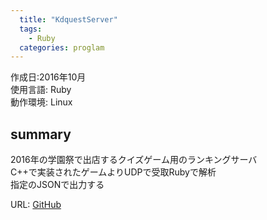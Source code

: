 ```yaml
---
  title: "KdquestServer"
  tags: 
    - Ruby
  categories: proglam
---
```


作成日:2016年10月  
使用言語: Ruby  
動作環境: Linux 

## summary  
2016年の学園祭で出店するクイズゲーム用のランキングサーバ  
C++で実装されたゲームよりUDPで受取Rubyで解析  
指定のJSONで出力する  

URL: [GitHub](https://github.com/723gt/KdquestServer)